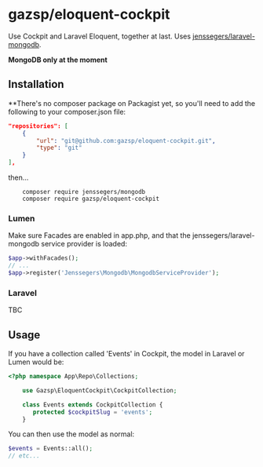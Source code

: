 # gazsp/eloquent-cockpit

Use Cockpit and Laravel Eloquent, together at last. Uses [jenssegers/laravel-mongodb](https://github.com/jenssegers/laravel-mongodb).

**MongoDB only at the moment**

## Installation

**There's no composer package on Packagist yet, so you'll need to add the following to your composer.json file:

```json
"repositories": [
    {
        "url": "git@github.com:gazsp/eloquent-cockpit.git",
        "type": "git"
    }
],
```

then...

```
    composer require jenssegers/mongodb
    composer require gazsp/eloquent-cockpit
```


### Lumen

Make sure Facades are enabled in app.php, and that the jenssegers/laravel-mongodb service provider is loaded:

```php
$app->withFacades();
// ...
$app->register('Jenssegers\Mongodb\MongodbServiceProvider');

```


### Laravel

TBC

## Usage

If you have a collection called 'Events' in Cockpit, the model in Laravel or Lumen would be:

```php
<?php namespace App\Repo\Collections;

    use Gazsp\EloquentCockpit\CockpitCollection;

    class Events extends CockpitCollection {
       protected $cockpitSlug = 'events';
    }
```

You can then use the model as normal:

```php
$events = Events::all();
// etc...
```
